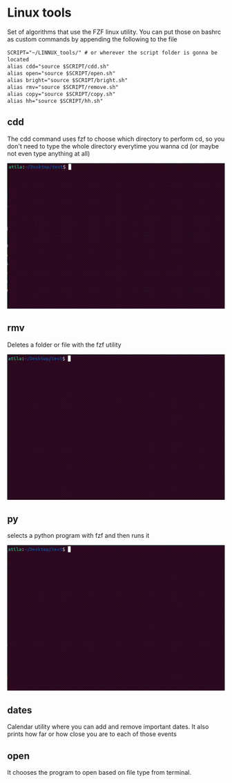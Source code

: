 # Linux tools

Set of algorithms that use the FZF linux utility. You can put those on bashrc as custom commands by appending the following to the file

```shell
SCRIPT="~/LINNUX_tools/" # or wherever the script folder is gonna be located
alias cdd="source $SCRIPT/cdd.sh"
alias open="source $SCRIPT/open.sh"
alias bright="source $SCRIPT/bright.sh"
alias rmv="source $SCRIPT/remove.sh"
alias copy="source $SCRIPT/copy.sh"
alias hh="source $SCRIPT/hh.sh"
```



## cdd

The cdd command uses fzf to choose which directory to perform cd, so you don't need to type the whole directory everytime you wanna cd (or maybe not even type anything at all)

<img src="https://github.com/4tila/FZF_tools/blob/main/imgs/cdd.gif" width="512" height="337" />

## rmv

Deletes a folder or file with the fzf utility

<img src="https://github.com/4tila/FZF_tools/blob/main/imgs/rmv.gif" width="512" height="337" />

## py

selects a python program with fzf and then runs it

<img src="https://github.com/4tila/FZF_tools/blob/main/imgs/py.gif" width="512" height="337" />

## dates

Calendar utility where you can add and remove important dates. It also prints how far or how close you are to each of those events

## open

It chooses the program to open based on file type from terminal. 
